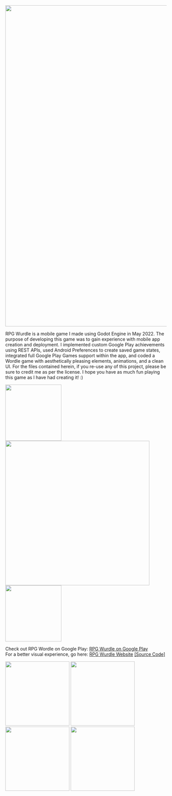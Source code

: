 <img src="https://user-images.githubusercontent.com/96705270/171061920-173d9d65-d9f2-49db-b0ea-4b66d0805d2c.png" width="1000" />

RPG Wurdle is a mobile game I made using Godot Engine in May 2022. The purpose of developing this game was to gain experience with mobile app creation and deployment. I implemented custom Google Play achievements using REST APIs, used Android Preferences to create saved game states, integrated full Google Play Games support within the app, and coded a Wordle game with aesthetically pleasing elements, animations, and a clean UI. For the files contained herein, if you re-use any of this project, please be sure to credit me as per the license. I hope you have as much fun playing this game as I have had creating it! :)

<img src="https://user-images.githubusercontent.com/96705270/169967914-76eecbb8-b5f0-41ec-acc2-96b918bc8e33.png" width="175" /> <img src="https://user-images.githubusercontent.com/96705270/169968739-4ca86ef9-bf18-4b32-b7db-8e8dd9e8503b.png" width="450" /> <img src="https://user-images.githubusercontent.com/96705270/169967444-e1d28bab-2599-4bfa-8c91-4b653eae582b.png" width="175" />

Check out RPG Wordle on Google Play: [RPG Wurdle on Google Play](https://play.google.com/store/apps/details?id=com.seanhlewis.rpgwordle)  
For a better visual experience, go here: [RPG Wurdle Website](https://rpgwurdle.web.app/) [[Source Code]](https://github.com/seanhlewis/RPGWurdle-website)  


<img src="https://user-images.githubusercontent.com/96705270/171062119-628f0027-d4f9-46bd-9c39-33022edc7e33.png" width="200" /> <img src="https://user-images.githubusercontent.com/96705270/171062124-3461d6d0-6613-49ee-9034-11454d9c39a6.png" width="200" /> <img src="https://user-images.githubusercontent.com/96705270/171062126-2cacbc27-22c8-4b7e-bbae-0624511ab68c.png" width="200" /> <img src="https://user-images.githubusercontent.com/96705270/171062202-353137b3-4897-4136-af1d-bde9439409d6.png" width="200" />

